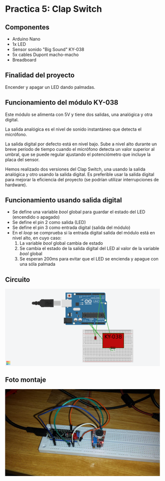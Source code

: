# Practica 5: Clap Switch

## Componentes

* Arduino Nano
* 1x LED
* Sensor sonido "Big Sound" KY-038
* 5x cables Dupont macho-macho
* Breadboard

## Finalidad del proyecto

Encender y apagar un LED dando palmadas.

## Funcionamiento del módulo KY-038

Este módulo se alimenta con 5V y tiene dos salidas, una analógica y otra digital.

La salida analógica es el nivel de sonido instantáneo que detecta el micrófono.

La salida digital por defecto está en nivel bajo. Sube a nivel alto durante un breve período de tiempo cuando el micrófono detecta un valor superior al umbral, que se puede regular ajustando el potenciómetro que incluye la placa del sensor.

Hemos realizado dos versiones del Clap Switch, una usando la salida analógica y otro usando la salida digital. Es preferible usar la salida digital para mejorar la eficiencia del proyecto (se podrían utilizar interrupciones de hardware).

## Funcionamiento usando salida digital

* Se define una variable _bool_ global para guardar el estado del LED (encendido o apagado)
* Se define el pin 2 como salida (LED)
* Se define el pin 3 como entrada digital (salida del módulo)
* En el _loop_ se comprueba si la entrada digital salida del módulo está en nivel alto, en cuyo caso:
	1. La variable _bool_ global cambia de estado
	2. Se cambia el estado de la salida digital del LED al valor de la variable _bool_ global
	3. Se esperan 200ms para evitar que el LED se encienda y apague con una sóla palmada

## Circuito

![esquema tinkercad](pr5digital.png)

## Foto montaje

![foto](fotoP5.jpg)
